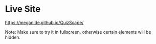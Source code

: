 
# Live Site
https://meganide.github.io/QuizScape/

Note: Make sure to try it in fullscreen, otherwise certain elements will be hidden.

